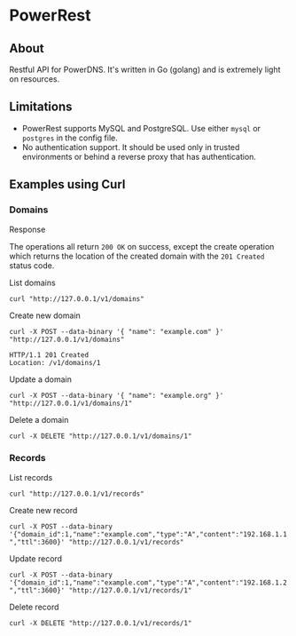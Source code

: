 # PowerRest

## About

Restful API for PowerDNS. It's written in Go (golang) and is extremely light on resources.

## Limitations
* PowerRest supports MySQL and PostgreSQL. Use either `mysql` or `postgres` in the config file.
* No authentication support. It should be used only in trusted environments or behind a reverse proxy that has authentication.

## Examples using Curl

### Domains

Response

The operations all return `200 OK` on success, except the create operation which returns the location of the created domain with the `201 Created` status code.

List domains

`curl "http://127.0.0.1/v1/domains"`

Create new domain

`curl -X POST --data-binary '{ "name": "example.com" }' "http://127.0.0.1/v1/domains"`

    HTTP/1.1 201 Created
    Location: /v1/domains/1

Update a domain

`curl -X POST --data-binary '{ "name": "example.org" }' "http://127.0.0.1/v1/domains/1"`

Delete a domain

`curl -X DELETE "http://127.0.0.1/v1/domains/1"`

### Records

List records

`curl "http://127.0.0.1/v1/records"`

Create new record

`curl -X POST --data-binary '{"domain_id":1,"name":"example.com","type":"A","content":"192.168.1.1","ttl":3600}' "http://127.0.0.1/v1/records"`

Update record

`curl -X POST --data-binary '{"domain_id":1,"name":"example.com","type":"A","content":"192.168.1.2","ttl":3600}' "http://127.0.0.1/v1/records/1"`

Delete record

`curl -X DELETE "http://127.0.0.1/v1/records/1"`